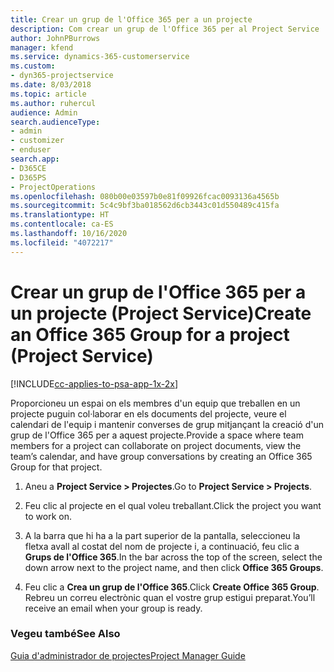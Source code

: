 ```yaml
---
title: Crear un grup de l'Office 365 per a un projecte
description: Com crear un grup de l'Office 365 per al Project Service
author: JohnPBurrows
manager: kfend
ms.service: dynamics-365-customerservice
ms.custom:
- dyn365-projectservice
ms.date: 8/03/2018
ms.topic: article
ms.author: ruhercul
audience: Admin
search.audienceType:
- admin
- customizer
- enduser
search.app:
- D365CE
- D365PS
- ProjectOperations
ms.openlocfilehash: 080b00e03597b0e81f09926fcac0093136a4565b
ms.sourcegitcommit: 5c4c9bf3ba018562d6cb3443c01d550489c415fa
ms.translationtype: HT
ms.contentlocale: ca-ES
ms.lasthandoff: 10/16/2020
ms.locfileid: "4072217"
---
```

# <a name="create-an-office-365-group-for-a-project-project-service"></a><span data-ttu-id="43515-103">Crear un grup de l'Office 365 per a un projecte (Project Service)</span><span class="sxs-lookup"><span data-stu-id="43515-103">Create an Office 365 Group for a project (Project Service)</span></span>

[!INCLUDE[cc-applies-to-psa-app-1x-2x](../includes/cc-applies-to-psa-app-1x-2x.md)]

<span data-ttu-id="43515-104">Proporcioneu un espai on els membres d'un equip que treballen en un projecte puguin col·laborar en els documents del projecte, veure el calendari de l'equip i mantenir converses de grup mitjançant la creació d'un grup de l'Office 365 per a aquest projecte.</span><span class="sxs-lookup"><span data-stu-id="43515-104">Provide a space where team members for a project can collaborate on project documents, view the team’s calendar, and have group conversations by creating an Office 365 Group for that project.</span></span>  
  
1.  <span data-ttu-id="43515-105">Aneu a **Project Service > Projectes**.</span><span class="sxs-lookup"><span data-stu-id="43515-105">Go to **Project Service > Projects**.</span></span>  
  
2.  <span data-ttu-id="43515-106">Feu clic al projecte en el qual voleu treballant.</span><span class="sxs-lookup"><span data-stu-id="43515-106">Click the project you want to work on.</span></span>  
  
3.  <span data-ttu-id="43515-107">A la barra que hi ha a la part superior de la pantalla, seleccioneu la fletxa avall al costat del nom de projecte i, a continuació, feu clic a **Grups de l'Office 365**.</span><span class="sxs-lookup"><span data-stu-id="43515-107">In the bar across the top of the screen, select the down arrow next to the project name, and then click **Office 365 Groups**.</span></span>  
  
4.  <span data-ttu-id="43515-108">Feu clic a **Crea un grup de l'Office 365**.</span><span class="sxs-lookup"><span data-stu-id="43515-108">Click **Create Office 365 Group**.</span></span> <span data-ttu-id="43515-109">Rebreu un correu electrònic quan el vostre grup estigui preparat.</span><span class="sxs-lookup"><span data-stu-id="43515-109">You’ll receive an email when your group is ready.</span></span>  
  
### <a name="see-also"></a><span data-ttu-id="43515-110">Vegeu també</span><span class="sxs-lookup"><span data-stu-id="43515-110">See Also</span></span>  
 [<span data-ttu-id="43515-111">Guia d'administrador de projectes</span><span class="sxs-lookup"><span data-stu-id="43515-111">Project Manager Guide</span></span>](../psa/project-manager-guide.md)
